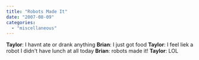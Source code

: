 ```yaml
---
title: "Robots Made It"
date: "2007-08-09"
categories: 
  - "miscellaneous"
---
```


**Taylor**: I havnt ate or drank anything **Brian**: I just got food **Taylor**: I feel liek a robot I didn't have lunch at all today **Brian**: robots made it! **Taylor**: LOL
